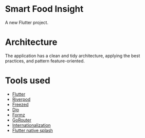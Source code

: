 # Smart Food Insight

A new Flutter project.

# Architecture
The application has a clean and tidy architecture, applying the best practices, and pattern feature-oriented.

# Tools used
* [Flutter](https://flutter.dev/)
* [Riverpod](https://pub.dev/packages/riverpod)
* [Freezed](https://pub.dev/packages/freezed)
* [Dio](https://pub.dev/packages/dio)
* [Formz](https://pub.dev/packages/formz)
* [GoRouter](https://pub.dev/packages/go_router)
* [Internationalization](https://docs.flutter.dev/ui/accessibility-and-localization/internationalization)
* [Flutter native splash](https://pub.dev/packages/flutter_native_splash)
